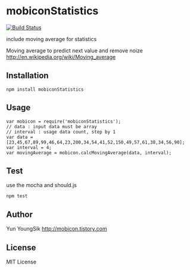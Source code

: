 mobiconStatistics
=================

[![Build Status](https://travis-ci.org/ysyun/mobiconStatistics.png?branch=master)](https://travis-ci.org/ysyun/mobiconStatistics)

include moving average for statistics

Moving average to predict next value and remove noize http://en.wikipedia.org/wiki/Moving_average


## Installation
    npm install mobiconStatistics

## Usage
    var mobicon = require('mobiconStatistics');
    // data : input data must be array
    // interval : usage data count, step by 1 
    var data = [23,45,67,89,99,46,64,23,200,34,54,41,52,150,49,57,61,38,34,56,90];
    var interval = 4;
    var movingAverage = mobicon.calcMovingAverage(data, interval);
    
## Test
use the mocha and should.js

    npm test

## Author
Yun YoungSik 
http://mobicon.tistory.com

## License
MIT License
